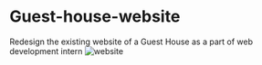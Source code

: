 # Guest-house-website
Redesign the existing website of a Guest House as a part of web development intern
![website](https://github.com/user-attachments/assets/20a55472-8a88-461d-a6bd-4af2fbf2aee7)
